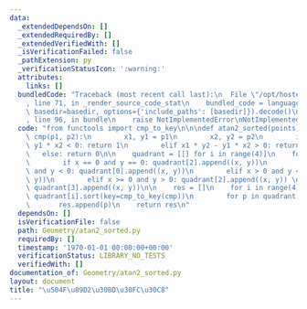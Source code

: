```yaml
---
data:
  _extendedDependsOn: []
  _extendedRequiredBy: []
  _extendedVerifiedWith: []
  _isVerificationFailed: false
  _pathExtension: py
  _verificationStatusIcon: ':warning:'
  attributes:
    links: []
  bundledCode: "Traceback (most recent call last):\n  File \"/opt/hostedtoolcache/Python/3.9.2/x64/lib/python3.9/site-packages/onlinejudge_verify/documentation/build.py\"\
    , line 71, in _render_source_code_stat\n    bundled_code = language.bundle(stat.path,\
    \ basedir=basedir, options={'include_paths': [basedir]}).decode()\n  File \"/opt/hostedtoolcache/Python/3.9.2/x64/lib/python3.9/site-packages/onlinejudge_verify/languages/python.py\"\
    , line 96, in bundle\n    raise NotImplementedError\nNotImplementedError\n"
  code: "from functools import cmp_to_key\n\n\ndef atan2_sorted(points):\n    def\
    \ cmp(p1, p2):\n        x1, y1 = p1\n        x2, y2 = p2\n        if x1 * y2 -\
    \ y1 * x2 < 0: return 1\n        elif x1 * y2 - y1 * x2 > 0: return -1\n     \
    \   else: return 0\n\n    quadrant = [[] for i in range(4)]\n    for x, y in points:\n\
    \        if x == 0 and y == 0: quadrant[2].append((x, y))\n        elif x <= 0\
    \ and y < 0: quadrant[0].append((x, y))\n        elif x > 0 and y <= 0: quadrant[1].append((x,\
    \ y))\n        elif x >= 0 and y > 0: quadrant[2].append((x, y)) \n        else:\
    \ quadrant[3].append((x, y))\n\n    res = []\n    for i in range(4):\n       \
    \ quadrant[i].sort(key=cmp_to_key(cmp))\n        for p in quadrant[i]:\n     \
    \       res.append(p)\n    return res\n"
  dependsOn: []
  isVerificationFile: false
  path: Geometry/atan2_sorted.py
  requiredBy: []
  timestamp: '1970-01-01 00:00:00+00:00'
  verificationStatus: LIBRARY_NO_TESTS
  verifiedWith: []
documentation_of: Geometry/atan2_sorted.py
layout: document
title: "\u504F\u89D2\u30BD\u30FC\u30C8"
---
```

